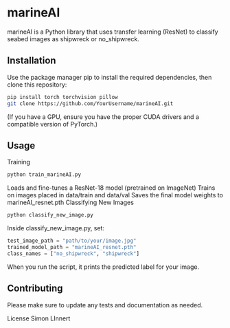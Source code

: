 # marineAI
marineAI is a Python library that uses transfer learning (ResNet) to classify seabed images as shipwreck or no_shipwreck.

## Installation
Use the package manager pip to install the required dependencies, then clone this repository:

```bash
pip install torch torchvision pillow
git clone https://github.com/YourUsername/marineAI.git
```
(If you have a GPU, ensure you have the proper CUDA drivers and a compatible version of PyTorch.)

## Usage
Training
```bash
python train_marineAI.py
```

Loads and fine-tunes a ResNet-18 model (pretrained on ImageNet)
Trains on images placed in data/train and data/val
Saves the final model weights to marineAI_resnet.pth
Classifying New Images
```bash
python classify_new_image.py
```

Inside classify_new_image.py, set:

```python
test_image_path = "path/to/your/image.jpg"
trained_model_path = "marineAI_resnet.pth"
class_names = ["no_shipwreck", "shipwreck"]
```
When you run the script, it prints the predicted label for your image.

## Contributing
Please make sure to update any tests and documentation as needed.

License
Simon LInnert
